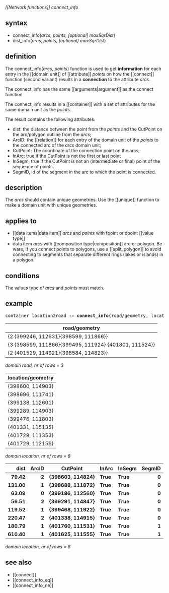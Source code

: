 *[[Network functions]] connect_info*

## syntax

- connect_info(*arcs*, *points, [optional] maxSqrDist*)
- dist_info(*arcs*, *points, [optional] maxSqrDist*)

## definition

The connect_info(*arcs*, *points*) function is used to get **information** for each entry in the [[domain unit]] of [[attribute]] *points* on how the [[connect]] function (second variant) results in a **connection** to the attribute *arcs*.

The connect_info has the same [[arguments|argument]] as the connect function.

The connect_info results in a [[container]] with a set of attributes for the same domain unit as the *points*.

The result contains the following attributes:
-   dist: the distance between the point from the *points* and the CutPoint on the arc/polygon outline from the *arcs*;
-   ArcID: the [[relation]] for each entry of the domain unit of the *points* to the connected arc of the *arcs* domain unit;
-   CutPoint: The coordinate of the connection point on the arcs;
-   InArc: true if the CutPoint is not the first or last point
-   InSegm, true if the CutPoint is not an (intermediate or final) point of the sequence of points.
-   SegmID, id of the segment in the arc to which the point is connected.

## description

The *arcs* should contain unique geometries. Use the [[unique]] function to make a domain unit with unique geometries.

## applies to

- [[data items|data item]] *arcs* and *points* with fpoint or dpoint [[value type]]
- data item *arcs* with [[composition type|composition]] arc or polygon. Be ware, if you connect points to polygons, use a [[split_polygon]] to avoid connecting to segments that separate different rings (lakes or islands) in a polygon.

## conditions

The values type of *arcs* and *points* must match.

## example
<pre>
container location2road := <B>connect_info(</B>road/geometry, location/geometry<B>)</B>;
</pre>

| road/geometry                                         |
|-------------------------------------------------------|
| {2 {399246, 112631}{398599, 111866}}                  |
| {3 {398599, 111866}{399495, 111924} {401801, 111524}} |
| {2 {401529, 114921}{398584, 114823}}                  |

*domain road, nr of rows = 3*

| location/geometry |
|-------------------|
| {398600, 114903}  |
| {398696, 111741}  |
| {399138, 112601}  |
| {399289, 114903}  |
| {399476, 111803}  |
| {401331, 115135}  |
| {401729, 111353}  |
| {401729, 112156}  |

*domain location, nr of rows = 8*

| **dist**   | **ArcID** | **CutPoint**         | **InArc** | **InSegm** | **SegmID** |
|-----------:|----------:|----------------------|-----------|------------|-----------:|
| **79.42**  | **2**     | **{398603, 114824}** | **True**  | **True**   | **0**      |
| **131.00** | **1**     | **{398688, 111872}** | **True**  | **True**   | **0**      |
| **63.09**  | **0**     | **{399186, 112560}** | **True**  | **True**   | **0**      |
| **56.51**  | **2**     | **{399291, 114847}** | **True**  | **True**   | **0**      |
| **119.52** | **1**     | **{399468, 111922}** | **True**  | **True**   | **0**      |
| **220.47** | **2**     | **{401338, 114915}** | **True**  | **True**   | **0**      |
| **180.79** | **1**     | **{401760, 111531}** | **True**  | **True**   | **1**      |
| **610.40** | **1**     | **{401625, 111555}** | **True**  | **True**   | **1**      |

*domain location, nr of rows = 8*

## see also

- [[connect]]
- [[connect_info_eq]]
- [[connect_info_ne]]